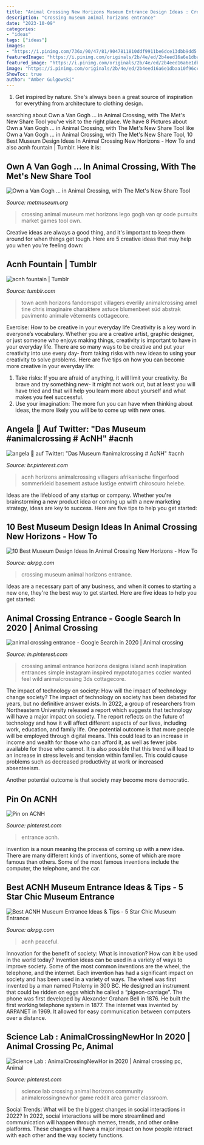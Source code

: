 ```yaml
---
title: "Animal Crossing New Horizons Museum Entrance Design Ideas : Crossing Animal Entrance Horizons Designs Island Acnh Inspiration Entrances Simple Instagram Inspired Mypotatogames Cozier Wanted Feel Wild Animalcrossing 3ds Cottagecore"
description: "Crossing museum animal horizons entrance"
date: "2023-10-09"
categories:
- "ideas"
tags: ["ideas"]
images:
- "https://i.pinimg.com/736x/90/47/81/9047811810ddf9911be6dce13dbb9dd5.jpg"
featuredImage: "https://i.pinimg.com/originals/2b/4e/ed/2b4eed16a6e1dbaa10f96ccb5633cf92.jpg"
featured_image: "https://i.pinimg.com/originals/2b/4e/ed/2b4eed16a6e1dbaa10f96ccb5633cf92.jpg"
image: "https://i.pinimg.com/originals/2b/4e/ed/2b4eed16a6e1dbaa10f96ccb5633cf92.jpg"
ShowToc: true
author: "Amber Gulgowski"
---
```



1. Get inspired by nature. She's always been a great source of inspiration for everything from architecture to clothing design.

	

		
searching about Own a Van Gogh … in Animal Crossing, with The Met&#039;s New Share Tool you've visit to the right place. We have 8 Pictures about Own a Van Gogh … in Animal Crossing, with The Met&#039;s New Share Tool like Own a Van Gogh … in Animal Crossing, with The Met&#039;s New Share Tool, 10 Best Museum Design Ideas In Animal Crossing New Horizons - How To and also acnh fountain | Tumblr. Here it is:
		
    
## Own A Van Gogh … In Animal Crossing, With The Met&#039;s New Share Tool

<img loading=lazy src="http://www.metmuseum.org/-/media/images/blogs/collection-insights/2020/2020_4/animal-crossing/animal-crossing-new-horizons_1l.jpg?la=en" onerror="this.onerror=null;this.src='https://tse2.mm.bing.net/th?id=OIP.3pERPuaz3Cy0OP5eL1wA_QHaE7&amp;pid=15.1';" alt="Own a Van Gogh … in Animal Crossing, with The Met&#039;s New Share Tool">

_Source: metmuseum.org_

>crossing animal museum met horizons lego gogh van qr code pursuits market games tool own. 

	

Creative ideas are always a good thing, and it's important to keep them around for when things get tough. Here are 5 creative ideas that may help you when you're feeling down: 

    
## Acnh Fountain | Tumblr

<img loading=lazy src="https://66.media.tumblr.com/24c1551ffb00f2f000bd3cf8547dd26a/6d1b33a89fb1b445-7f/s1280x1920/b2491a0d9558f9beba119ecce10f959f2d7233b0.jpg" onerror="this.onerror=null;this.src='https://tse1.mm.bing.net/th?id=OIP.ZmQNW2-0puEPEN7g0RW3swHaEK&amp;pid=15.1';" alt="acnh fountain | Tumblr">

_Source: tumblr.com_

>town acnh horizons fandomspot villagers everlily animalcrossing amel tine chris imaginaire charaktere astuce blumenbeet süd abstrak pavimento animale vêtements cottagecore. 

	

Exercise: How to be creative in your everyday life
Creativity is a key word in everyone’s vocabulary. Whether you are a creative artist, graphic designer, or just someone who enjoys making things, creativity is important to have in your everyday life. There are so many ways to be creative and put your creativity into use every day- from taking risks with new ideas to using your creativity to solve problems. Here are five tips on how you can become more creative in your everyday life: 
1. Take risks: If you are afraid of anything, it will limit your creativity. Be brave and try something new- it might not work out, but at least you will have tried and that will help you learn more about yourself and what makes you feel successful. 
2. Use your imagination: The more fun you can have when thinking about ideas, the more likely you will be to come up with new ones.

    
## Angela 💮 Auf Twitter: &quot;Das Museum #animalcrossing # AcNH&quot; #acnh

<img loading=lazy src="https://i.pinimg.com/736x/50/de/60/50de60a2196080d245a6f632016f93a2.jpg" onerror="this.onerror=null;this.src='https://tse3.mm.bing.net/th?id=OIP.5QpJ4uLA1MYDcFktA8eBaQHaEK&amp;pid=15.1';" alt="angela 💮 auf Twitter: &quot;Das Museum #animalcrossing # AcNH&quot; #acnh">

_Source: br.pinterest.com_

>acnh horizons animalcrossing villagers afrikanische fingerfood sommerkleid basement astuce lustige entwirft chiroscuro helebe. 

	

Ideas are the lifeblood of any startup or company. Whether you're brainstorming a new product idea or coming up with a new marketing strategy, ideas are key to success. Here are five tips to help you get started: 

    
## 10 Best Museum Design Ideas In Animal Crossing New Horizons - How To

<img loading=lazy src="https://www.akrpg.com/upload/20200904/6373481729121601302658531.png" onerror="this.onerror=null;this.src='https://tse3.mm.bing.net/th?id=OIP.ZPcM6Mgs2va3vjqn6CuTHgHaEK&amp;pid=15.1';" alt="10 Best Museum Design Ideas In Animal Crossing New Horizons - How To">

_Source: akrpg.com_

>crossing museum animal horizons entrance. 

	

Ideas are a necessary part of any business, and when it comes to starting a new one, they're the best way to get started. Here are five ideas to help you get started: 

    
## Animal Crossing Entrance - Google Search In 2020 | Animal Crossing

<img loading=lazy src="https://i.pinimg.com/736x/90/47/81/9047811810ddf9911be6dce13dbb9dd5.jpg" onerror="this.onerror=null;this.src='https://tse3.mm.bing.net/th?id=OIP.LxWvYxcv0XglOVCRKkIvHAHaEK&amp;pid=15.1';" alt="animal crossing entrance - Google Search in 2020 | Animal crossing">

_Source: in.pinterest.com_

>crossing animal entrance horizons designs island acnh inspiration entrances simple instagram inspired mypotatogames cozier wanted feel wild animalcrossing 3ds cottagecore. 

	

The impact of technology on society: How will the impact of technology change society?
The impact of technology on society has been debated for years, but no definitive answer exists. In 2022, a group of researchers from Northeastern University released a report which suggests that technology will have a major impact on society. The report reflects on the future of technology and how it will affect different aspects of our lives, including work, education, and family life. 
One potential outcome is that more people will be employed through digital means. This could lead to an increase in income and wealth for those who can afford it, as well as fewer jobs available for those who cannot. It is also possible that this trend will lead to an increase in stress levels and tension within families. This could cause problems such as decreased productivity at work or increased absenteeism. 

Another potential outcome is that society may become more democratic.

    
## Pin On ACNH

<img loading=lazy src="https://i.pinimg.com/originals/2b/4e/ed/2b4eed16a6e1dbaa10f96ccb5633cf92.jpg" onerror="this.onerror=null;this.src='https://tse3.mm.bing.net/th?id=OIP.FD8KD3mx50PS1j3YjtD2zQHaEB&amp;pid=15.1';" alt="Pin on ACNH">

_Source: pinterest.com_

>entrance acnh. 

	

invention is a noun meaning the process of coming up with a new idea. There are many different kinds of inventions, some of which are more famous than others. Some of the most famous inventions include the computer, the telephone, and the car.

    
## Best ACNH Museum Entrance Ideas &amp; Tips - 5 Star Chic Museum Entrance

<img loading=lazy src="https://www.akrpg.com/upload/20201113/6374086289552000825557765.png" onerror="this.onerror=null;this.src='https://tse1.mm.bing.net/th?id=OIP.gm3Xnm6bKGNM_YXgVWbmEwHaEW&amp;pid=15.1';" alt="Best ACNH Museum Entrance Ideas &amp; Tips - 5 Star Chic Museum Entrance">

_Source: akrpg.com_

>acnh peaceful. 

	

Innovation for the benefit of society: What is innovation? How can it be used in the world today?
Invention ideas can be used in a variety of ways to improve society. Some of the most common inventions are the wheel, the telephone, and the internet. Each invention has had a significant impact on society and has been used in a variety of ways. The wheel was first invented by a man named Ptolemy in 300 BC. He designed an instrument that could be ridden on eggs which he called a “pigeon-carriage”. The phone was first developed by Alexander Graham Bell in 1876. He built the first working telephone system in 1877. The internet was invented by ARPANET in 1969. It allowed for easy communication between computers over a distance.

    
## Science Lab : AnimalCrossingNewHor In 2020 | Animal Crossing Pc, Animal

<img loading=lazy src="https://i.pinimg.com/736x/c4/68/d8/c468d8f1e2ac3b439a09f0f92b273063.jpg" onerror="this.onerror=null;this.src='https://tse1.mm.bing.net/th?id=OIP._i31zfdpgGhXCuFOORoIGQHaEK&amp;pid=15.1';" alt="Science Lab : AnimalCrossingNewHor in 2020 | Animal crossing pc, Animal">

_Source: pinterest.com_

>science lab crossing animal horizons community animalcrossingnewhor game reddit area gamer classroom. 

	

Social Trends: What will be the biggest changes in social interactions in 2022?
In 2022, social interactions will be more streamlined and communication will happen through memes, trends, and other online platforms. These changes will have a major impact on how people interact with each other and the way society functions.

